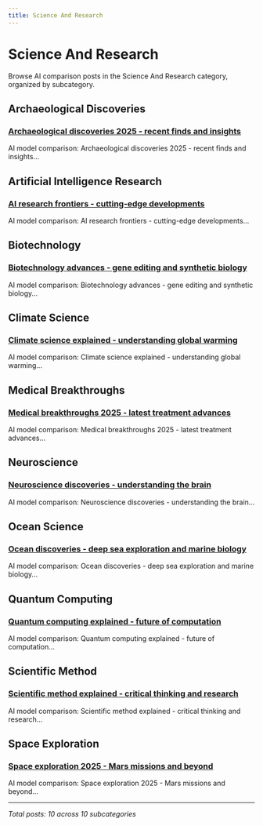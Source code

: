 ```yaml
---
title: Science And Research
---
```


# Science And Research

Browse AI comparison posts in the Science And Research category, organized by subcategory.

## Archaeological Discoveries

### [Archaeological discoveries 2025 - recent finds and insights](archaeological-discoveries/chatgpt-vs-grok-vs-mistral-archaeological-discoveries-1663.md)

AI model comparison: Archaeological discoveries 2025 - recent finds and insights...

## Artificial Intelligence Research

### [AI research frontiers - cutting-edge developments](artificial-intelligence-research/deepseek-vs-gemini-vs-grok-artificial-intelligence-research-8816.md)

AI model comparison: AI research frontiers - cutting-edge developments...

## Biotechnology

### [Biotechnology advances - gene editing and synthetic biology](biotechnology/chatgpt-vs-deepseek-vs-gemini-biotechnology-9948.md)

AI model comparison: Biotechnology advances - gene editing and synthetic biology...

## Climate Science

### [Climate science explained - understanding global warming](climate-science/chatgpt-vs-claude-vs-mistral-climate-science-4466.md)

AI model comparison: Climate science explained - understanding global warming...

## Medical Breakthroughs

### [Medical breakthroughs 2025 - latest treatment advances](medical-breakthroughs/deepseek-vs-gemini-vs-mistral-medical-breakthroughs-9782.md)

AI model comparison: Medical breakthroughs 2025 - latest treatment advances...

## Neuroscience

### [Neuroscience discoveries - understanding the brain](neuroscience/gemini-vs-grok-vs-mistral-neuroscience-5969.md)

AI model comparison: Neuroscience discoveries - understanding the brain...

## Ocean Science

### [Ocean discoveries - deep sea exploration and marine biology](ocean-science/chatgpt-vs-gemini-vs-grok-ocean-science-6084.md)

AI model comparison: Ocean discoveries - deep sea exploration and marine biology...

## Quantum Computing

### [Quantum computing explained - future of computation](quantum-computing/claude-vs-deepseek-vs-mistral-quantum-computing-5079.md)

AI model comparison: Quantum computing explained - future of computation...

## Scientific Method

### [Scientific method explained - critical thinking and research](scientific-method/chatgpt-vs-gemini-vs-grok-scientific-method-5541.md)

AI model comparison: Scientific method explained - critical thinking and research...

## Space Exploration

### [Space exploration 2025 - Mars missions and beyond](space-exploration/claude-vs-gemini-vs-grok-space-exploration-3998.md)

AI model comparison: Space exploration 2025 - Mars missions and beyond...

---

*Total posts: 10 across 10 subcategories*
